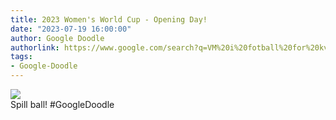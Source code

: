 ```yaml
---
title: 2023 Women's World Cup - Opening Day!
date: "2023-07-19 16:00:00"
author: Google Doodle
authorlink: https://www.google.com/search?q=VM%20i%20fotball%20for%20kvinner%202023
tags:
- Google-Doodle
---
```

<img src="https://www.google.com/logos/doodles/2023/2023-womens-world-cup-opening-day-6753651837110060.5-law.gif" referrerpolicy="no-referrer"><br>Spill ball! #GoogleDoodle